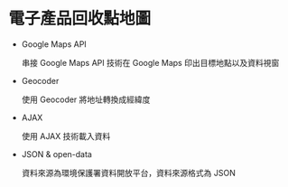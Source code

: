 # 電子產品回收點地圖

- Google Maps API

  串接 Google Maps API 技術在 Google Maps 印出目標地點以及資料視窗

- Geocoder

  使用 Geocoder 將地址轉換成經緯度

- AJAX

  使用 AJAX 技術載入資料

- JSON & open-data 

  資料來源為環境保護署資料開放平台，資料來源格式為 JSON
